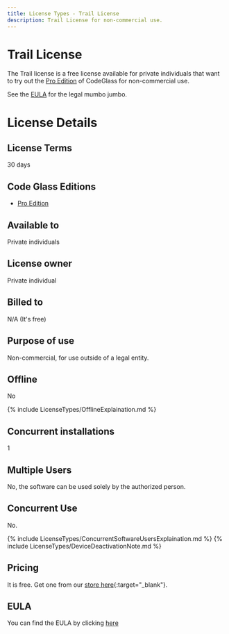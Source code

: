 ```yaml
---
title: License Types - Trail License
description: Trail License for non-commercial use.
---
```

# Trail License
The Trail license is a free license available for private individuals that want to try out the [Pro Edition](../Editions/Pro.md) of CodeGlass for non-commercial use.

See the [EULA](#eula) for the legal mumbo jumbo.

# License Details
## License Terms
30 days

## Code Glass Editions
- [Pro Edition](../Editions/Pro.md)

## Available to
Private individuals
## License owner
Private individual
## Billed to 
N/A (It's free)
## Purpose of use
Non-commercial, for use outside of a legal entity.
## Offline
No

{% include LicenseTypes/OfflineExplaination.md %}

## Concurrent installations
1

## Multiple Users
No, the software can be used solely by the authorized person.

## Concurrent Use
No.

{% include LicenseTypes/ConcurrentSoftwareUsersExplaination.md %}
{% include LicenseTypes/DeviceDeactivationNote.md %}

## Pricing
It is free. Get one from our [store here](https://codeglass.io/pricing){:target="_blank"}.

## EULA
You can find the EULA by clicking [here](../Legal/EULA/CommunitySubscriptionAgreement.md)